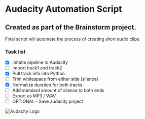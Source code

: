 # Audacity Automation Script 
## Created as part of the Brainstorm project. 

Final script will automate the process of creating short audio clips.

### Task list 

- [x] Initatie pipeline to Audacity 
- [ ] Import track1 and track2 
- [x] Pull track info into Python  
- [ ] Trim whitespace from either side (silence)
- [x] Normalize duration for both tracks 
- [ ] Add standard amount of silence to both ends
- [ ] Export as MP3 / WAV
- [ ] OPTIONAL - Save audacity project 

![Audacity Logo](https://www.audacityteam.org/wp-content/themes/wp_audacity/img/logo.png)

